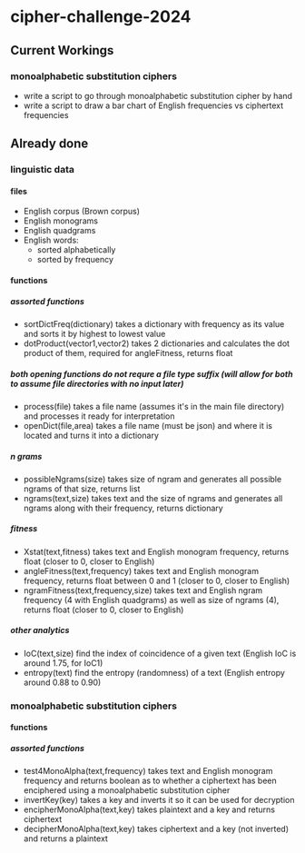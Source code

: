 # cipher-challenge-2024
## Current Workings
### monoalphabetic substitution ciphers
- write a script to go through monoalphabetic substitution cipher by hand
- write a script to draw a bar chart of English frequencies vs ciphertext frequencies

## Already done
### linguistic data
#### files
* English corpus (Brown corpus)
* English monograms 
* English quadgrams
* English words:
    - sorted alphabetically
    - sorted by frequency

#### functions
##### assorted functions
- sortDictFreq(dictionary) takes a dictionary with frequency as its value and sorts it by highest to lowest value 
- dotProduct(vector1,vector2) takes 2 dictionaries and calculates the dot product of them, required for angleFitness, returns float
##### both opening functions do not requre a file type suffix (will allow for both to assume file directories with no input later)
- process(file) takes a file name (assumes it's in the main file directory) and processes it ready for interpretation
- openDict(file,area) takes a file name (must be json) and where it is located and turns it into a dictionary
##### n grams
- possibleNgrams(size) takes size of ngram and generates all possible ngrams of that size, returns list
- ngrams(text,size) takes text and the size of ngrams and generates all ngrams along with their frequency, returns dictionary
##### fitness
- Xstat(text,fitness) takes text and English monogram frequency, returns float (closer to 0, closer to English)
- angleFitness(text,frequency) takes text and English monogram frequency, returns float between 0 and 1 (closer to 0, closer to English)
- ngramFitness(text,frequency,size) takes text and English ngram frequency (4 with English quadgrams) as well as size of ngrams (4), returns float (closer to 0, closer to English)
##### other analytics
- IoC(text,size) find the index of coincidence of a given text (English IoC is around 1.75, for IoC1)
- entropy(text) find the entropy (randomness) of a text (English entropy around 0.88 to 0.90)

### monoalphabetic substitution ciphers
#### functions
##### assorted functions
- test4MonoAlpha(text,frequency) takes text and English monogram frequency and returns boolean as to whether a ciphertext has been enciphered using a monoalphabetic substitution cipher
- invertKey(key) takes a key and inverts it so it can be used for decryption
- encipherMonoAlpha(text,key) takes plaintext and a key and returns ciphertext
- decipherMonoAlpha(text,key) takes ciphertext and a key (not inverted) and returns a plaintext 

